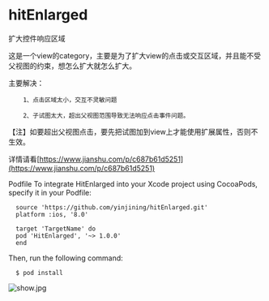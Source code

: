 # hitEnlarged
扩大控件响应区域

这是一个view的category，主要是为了扩大view的点击或交互区域，并且能不受父视图的约束，想怎么扩大就怎么扩大。

主要解决：

        1、点击区域太小，交互不灵敏问题

        2、子试图太大，超出父视图范围导致无法响应点击事件问题。
        
【注】如要超出父视图点击，要先把试图加到view上才能使用扩展属性，否则不生效。

详情请看[https://www.jianshu.com/p/c687b61d5251](https://www.jianshu.com/p/c687b61d5251)

Podfile
To integrate HitEnlarged into your Xcode project using CocoaPods, specify it in your Podfile:

      source 'https://github.com/yinjining/hitEnlarged.git'
      platform :ios, '8.0'

      target 'TargetName' do
      pod 'HitEnlarged', '~> 1.0.0'
      end
      
Then, run the following command:

      $ pod install
        
![show.jpg](https://upload-images.jianshu.io/upload_images/2953881-49c2926fd74e9f91.jpg?imageMogr2/auto-orient/strip%7CimageView2/2/w/1240)
